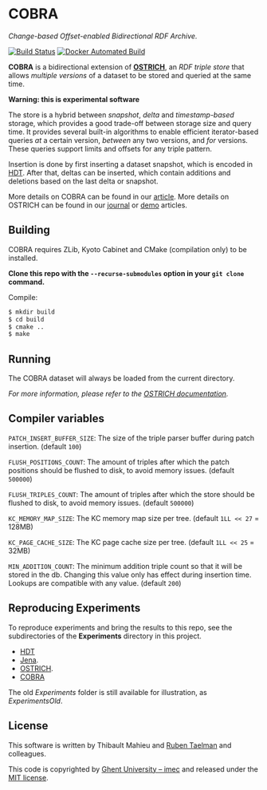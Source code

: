 # COBRA
_Change-based Offset-enabled Bidirectional RDF Archive._

[![Build Status](https://travis-ci.org/rdfostrich/cobra.svg?branch=master)](https://travis-ci.org/rdfostrich/cobra)
[![Docker Automated Build](https://img.shields.io/docker/automated/rdfostrich/cobra.svg)](https://hub.docker.com/r/rdfostrich/cobra/)

**COBRA** is a bidirectional extension of [**OSTRICH**](https://github.com/rdfostrich/ostrich/),
an _RDF triple store_ that allows _multiple versions_ of a dataset to be stored and queried at the same time.

**Warning: this is experimental software**

The store is a hybrid between _snapshot_, _delta_ and _timestamp-based_ storage,
which provides a good trade-off between storage size and query time.
It provides several built-in algorithms to enable efficient iterator-based queries _at_ a certain version, _between_ any two versions, and _for_ versions. These queries support limits and offsets for any triple pattern.

Insertion is done by first inserting a dataset snapshot, which is encoded in [HDT](rdfhdt.org).
After that, deltas can be inserted, which contain additions and deletions based on the last delta or snapshot.

More details on COBRA can be found in our [article](https://rdfostrich.github.io/article-odbase2020-cobra/).
More details on OSTRICH can be found in our [journal](https://rdfostrich.github.io/article-jws2018-ostrich/) or [demo](https://rdfostrich.github.io/article-demo/) articles.

## Building

COBRA requires ZLib, Kyoto Cabinet and CMake (compilation only) to be installed.

**Clone this repo with the `--recurse-submodules` option in your `git clone` command.**

Compile:
```bash
$ mkdir build
$ cd build
$ cmake ..
$ make
```

## Running

The COBRA dataset will always be loaded from the current directory.

_For more information, please refer to the [OSTRICH documentation](https://github.com/rdfostrich/ostrich)._

## Compiler variables
`PATCH_INSERT_BUFFER_SIZE`: The size of the triple parser buffer during patch insertion. (default `100`)

`FLUSH_POSITIONS_COUNT`: The amount of triples after which the patch positions should be flushed to disk, to avoid memory issues. (default `500000`)

`FLUSH_TRIPLES_COUNT`: The amount of triples after which the store should be flushed to disk, to avoid memory issues. (default `500000`)

`KC_MEMORY_MAP_SIZE`: The KC memory map size per tree. (default `1LL << 27` = 128MB)

`KC_PAGE_CACHE_SIZE`: The KC page cache size per tree. (default `1LL << 25` = 32MB)

`MIN_ADDITION_COUNT`: The minimum addition triple count so that it will be stored in the db. Changing this value only has effect during insertion time. Lookups are compatible with any value. (default `200`)

## Reproducing Experiments

To reproduce experiments and bring the results to this repo, see the subdirectories of the **Experiments** directory in this project.

- [HDT](Experiments/HDT/README.md)
- [Jena](Experiments/jena/README.md).
- [OSTRICH](Experiments/ostrich/README.md).
- [COBRA](Experiments/cobra/README.md)

The old *Experiments* folder is still available for illustration, as *ExperimentsOld*.

## License
This software is written by Thibault Mahieu and [Ruben Taelman](http://rubensworks.net/) and colleagues.

This code is copyrighted by [Ghent University – imec](http://idlab.ugent.be/)
and released under the [MIT license](http://opensource.org/licenses/MIT).

